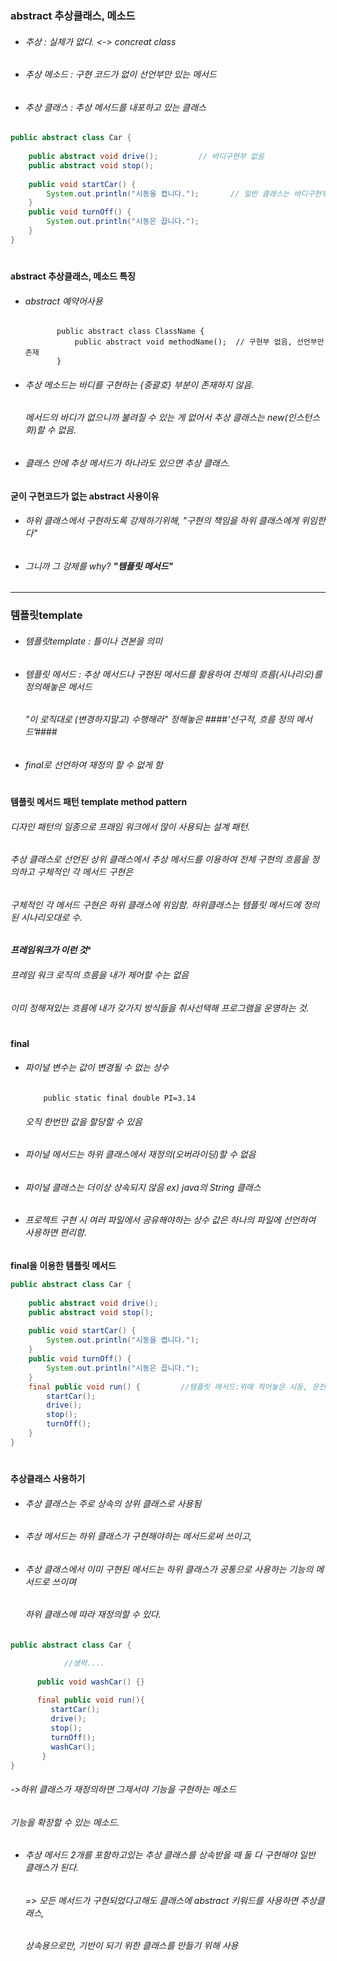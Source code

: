 ### abstract 추상클래스, 메소드 
* ###### 추상 : 실체가 없다. <-> concreat class
* ###### 추상 메소드 : 구현 코드가 없이 선언부만 있는 메서드 
* ###### 추상 클래스 : 추상 메서드를 내포하고 있는 클래스
```java    
public abstract class Car {
	
	public abstract void drive();         // 바디구현부 없음 
	public abstract void stop();
	
	public void startCar() {
		System.out.println("시동을 켭니다.");       // 일반 클래스는 바디구현부 존재
	}
	public void turnOff() {
		System.out.println("시동은 끕니다.");
	}
}
``` 
#
**abstract 추상클래스, 메소드 특징**
* ###### abstract 예약어사용  
             
             public abstract class ClassName {
                 public abstract void methodName();  // 구현부 없음, 선언부만 존재 
             }
* ###### 추상 메소드는 바디를 구현하는 {중괄호} 부분이 존재하지 않음. 
  ###### 메서드의 바디가 없으니까 불려질 수 있는 게 없어서 추상 클래스는 new(인스턴스화)할 수 없음.
* ###### 클래스 안에 추상 메서드가 하나라도 있으면 추상 클래스. 
 
**굳이 구현코드가 없는 abstract 사용이유**
* ###### 하위 클래스에서 구현하도록 강제하기위해, "구현의 책임을 하위 클래스에게 위임한다"
* ###### 그니까 그 강제를 why? **"템플릿 메서드"**
-----------------------------------------
### 템플릿template
* ###### 템플릿template : 틀이나 견본을 의미 
* ###### 템플릿 메서드 : 추상 메서드나 구현된 메서드를 활용하여 전체의 흐름(시나리오)를 정의해놓은 메서드
  ###### "이 로직대로 (변경하지말고) 수행해라" 정해놓은 ####‘선구적, 흐름 정의 메서드’####
* ###### final로 선언하여 재정의 할 수 없게 함 
#
**템플릿 메서드 패턴 template method pattern** 
###### 디자인 패턴의 일종으로 프래임 워크에서 많이 사용되는 설계 패턴. 
###### 추상 클래스로 선언된 상위 클래스에서 추상 메서드를 이용하여 전체 구현의 흐름을 정의하고 구체적인 각 메서드 구현은
###### 구체적인 각 메서드 구현은 하위 클래스에 위임함. 하위클래스는 템플릿 메서드에 정의된 시나리오대로 수. 
***프레임워크가 이런 것****
###### 프레임 워크 로직의 흐름을 내가 제어할 수는 없음
###### 이미 정해져있는 흐름에 내가 갖가지 방식들을 취사선택해 프로그램을 운영하는 것.
#
**final** 
* ###### 파이널 변수는 값이 변경될 수 없는 상수
          public static final double PI=3.14	
  ###### 오직 한번만 값을 할당할 수 있음
* ###### 파이널 메서드는 하위 클래스에서 재정의(오버라이딩)할 수 없음
* ###### 파이널 클래스는 더이상 상속되지 않음 ex) java의 String 클래스 
* ###### 프로젝트 구현 시 여러 파일에서 공유해야하는 상수 값은 하나의 파일에 선언하여 사용하면 편리함. 
 **final을 이용한 템플릿 메서드**
```java    
public abstract class Car {
	
	public abstract void drive();        
	public abstract void stop();
	
	public void startCar() {
		System.out.println("시동을 켭니다.");      
	}
	public void turnOff() {
		System.out.println("시동은 끕니다.");
	}
	final public void run() {         //템플릿 메서드:위에 적어놓은 시동, 운전, 정지, 시동끄기의 로직을 정의해놓기 
		startCar();
		drive();	
		stop();
		turnOff();
	}
}
``` 
#
**추상클래스 사용하기**
* ###### 추상 클래스는 주로 상속의 상위 클래스로 사용됨
* ###### 추상 메서드는 하위 클래스가 구현해야하는 메서드로써 쓰이고, 
* ###### 추상 클래스에서 이미 구현된 메서드는 하위 클래스가 공통으로 사용하는 기능의 메서드로 쓰이며 
  ###### 하위 클래스에 따라 재정의할 수 있다. 
```java    
public abstract class Car {

            //생략....
            
      public void washCar() {}
      
      final public void run(){
         startCar();
         drive();
         stop();
         turnOff();
         washCar(); 
       }
}
``` 
###### ->하위 클래스가 재정의하면 그제서야 기능을 구현하는 메소드
###### 기능을 확장할 수 있는 메소드. 

* ###### 추상 메서드 2개를 포함하고있는 추상 클래스를 상속받을 때 둘 다 구현해야 일반 클래스가 된다. 
  ###### => 모든 메서드가 구현되었다고해도 클래스에 abstract 키워드를 사용하면 추상클래스,
  ######    상속용으로만, 기반이 되기 위한 클래스를 만들기 위해 사용

